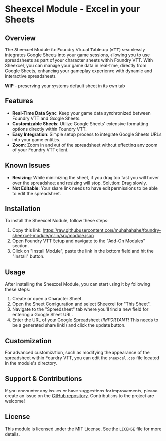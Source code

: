 # Sheexcel Module - Excel in your Sheets

## Overview

The Sheexcel Module for Foundry Virtual Tabletop (VTT) seamlessly integrates Google Sheets into your game sessions, allowing you to use spreadsheets as part of your character sheets within Foundry VTT. With Sheexcel, you can manage your game data in real-time, directly from Google Sheets, enhancing your gameplay experience with dynamic and interactive spreadsheets.

**WIP** - preserving your systems default sheet in its own tab

## Features

- **Real-Time Data Sync**: Keep your game data synchronized between Foundry VTT and Google Sheets.
- **Customizable Sheets**: Utilize Google Sheets' extensive formatting options directly within Foundry VTT.
- **Easy Integration**: Simple setup process to integrate Google Sheets URLs into your game entities.
- **Zoom**: Zoom in and out of the spreadsheet without effecting any zoom of your Foundry VTT client.

## Known Issues

- **Resizing**: While minimizing the sheet, if you drag too fast you will hover over the spreadsheet and resizing will stop. Solution: Drag slowly.
- **Not Editable**: Your share link needs to have edit permissions to be able to edit the spreadsheet.

## Installation

To install the Sheexcel Module, follow these steps:

1. Copy this link: https://raw.githubusercontent.com/muhahahahe/foundry-sheexcel-module/main/src/module.json
2. Open Foundry VTT Setup and navigate to the "Add-On Modules" section.
3. Click on "Install Module", paste the link in the bottom field and hit the "Install" button.

## Usage

After installing the Sheexcel Module, you can start using it by following these steps:

1. Create or open a Character Sheet.
2. Open the Sheet Configuration and select Sheexcel for "This Sheet".
3. Navigate to the "Spreedsheet" tab where you'll find a new field for entering a Google Sheet URL.
4. Enter the URL of your Google Spreadsheet (*IMPORTANT!* This needs to be a generated share link!) and click the update button.

## Customization

For advanced customization, such as modifying the appearance of the spreadsheet within Foundry VTT, you can edit the `sheexcel.css` file located in the module's directory.

## Support & Contributions

If you encounter any issues or have suggestions for improvements, please create an issue on the [GitHub repository](https://github.com/muhahahahe/foundry-sheexcel-module/issues). Contributions to the project are welcome!

## License

This module is licensed under the MIT License. See the `LICENSE` file for more details.